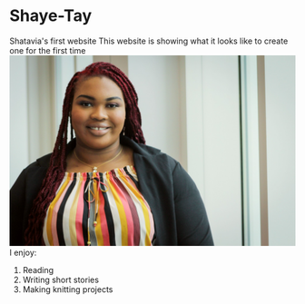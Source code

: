 # Shaye-Tay
Shatavia's first website
This website is showing what it looks like to create one for the first time
![Some text of what the picture is](Shatavia.jpg)
I enjoy:
1. Reading
2. Writing short stories
3. Making knitting projects





